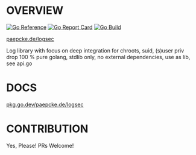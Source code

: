 # OVERVIEW
[![Go Reference](https://pkg.go.dev/badge/paepcke.de/logsec.svg)](https://pkg.go.dev/paepcke.de/logsec) [![Go Report Card](https://goreportcard.com/badge/paepcke.de/logsec)](https://goreportcard.com/report/paepcke.de/logsec) [![Go Build](https://github.com/paepckehh/logsec/actions/workflows/golang.yml/badge.svg)](https://github.com/paepckehh/logsec/actions/workflows/golang.yml)

[paepcke.de/logsec](https://paepcke.de/logsec/)

Log library with focus on deep integration for chroots, suid, (s)user priv drop
100 % pure golang, stdlib only, no external dependencies, use as lib, see api.go

# DOCS

[pkg.go.dev/paepcke.de/logsec](https://pkg.go.dev/paepcke.de/logsec)

# CONTRIBUTION

Yes, Please! PRs Welcome! 
